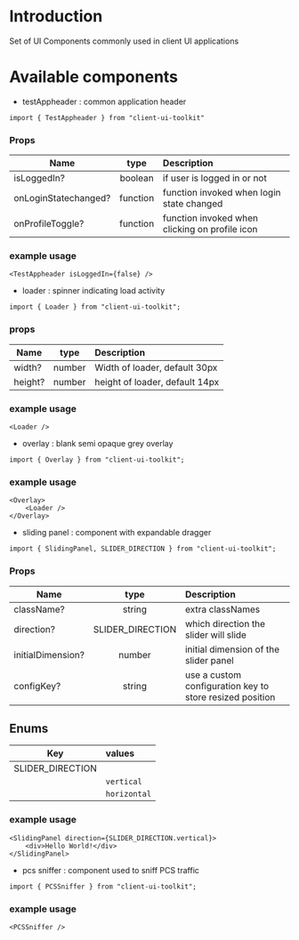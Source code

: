 # Introduction 
Set of UI Components commonly used in client UI applications

# Available components

- testAppheader : common application header

```
import { TestAppheader } from "client-ui-toolkit"
```

### Props
| Name       | type | Description |
| ---------- |:-----------:|:------------|
| isLoggedIn? | boolean | if user is logged in or not |
| onLoginStatechanged? | function | function invoked when login state changed |
| onProfileToggle? | function | function invoked when clicking on profile icon |

### example usage
```
<TestAppheader isLoggedIn={false} />
```

- loader : spinner indicating load activity

```
import { Loader } from "client-ui-toolkit";
```

### props

| Name       | type | Description |
| ---------- |:-----------:|:------------|
| width? | number | Width of loader, default 30px |
| height? | number | height of loader, default 14px |

### example usage
```
<Loader />
```

- overlay : blank semi opaque grey overlay

```
import { Overlay } from "client-ui-toolkit";
```

### example usage

```
<Overlay>
    <Loader />
</Overlay>
```

- sliding panel : component with expandable dragger

```
import { SlidingPanel, SLIDER_DIRECTION } from "client-ui-toolkit";
```
### Props
| Name       | type | Description |
| ---------- |:-----------:|:------------|
| className? | string | extra classNames |
| direction? | SLIDER_DIRECTION | which direction the slider will slide |
| initialDimension? | number | initial dimension of the slider panel
| configKey? | string | use a custom configuration key to store resized position |

## Enums
| Key       | values |
| ---------- |:------|
| SLIDER_DIRECTION | |
| | `vertical` |
| | `horizontal` |

### example usage
```
<SlidingPanel direction={SLIDER_DIRECTION.vertical}>
    <div>Hello World!</div>
</SlidingPanel>
```

- pcs sniffer : component used to sniff PCS traffic

```
import { PCSSniffer } from "client-ui-toolkit";
```

### example usage
```
<PCSSniffer />
```
